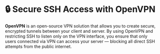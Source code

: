 # 🔒 Secure SSH Access with OpenVPN

**OpenVPN** is an open-source VPN solution that allows you to create secure, encrypted tunnels between your client and server. By using OpenVPN and restricting SSH to listen only on the VPN interface, you ensure that only users connected via VPN can access your server — blocking all direct SSH attempts from the public internet.
